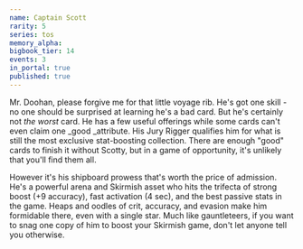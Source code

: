 ```yaml
---
name: Captain Scott
rarity: 5
series: tos
memory_alpha:
bigbook_tier: 14
events: 3
in_portal: true
published: true
---
```


Mr. Doohan, please forgive me for that little voyage rib. He's got one skill - no one should be surprised at learning he's a bad card. But he's certainly not _the worst_ card. He has a few useful offerings while some cards can't even claim one _good _attribute. His Jury Rigger qualifies him for what is still the most exclusive stat-boosting collection. There are enough "good" cards to finish it without Scotty, but in a game of opportunity, it's unlikely that you'll find them all.

However it's his shipboard prowess that's worth the price of admission. He's a powerful arena and Skirmish asset who hits the trifecta of strong boost (+9 accuracy), fast activation (4 sec), and the best passive stats in the game. Heaps and oodles of crit, accuracy, and evasion make him formidable there, even with a single star. Much like gauntleteers, if you want to snag one copy of him to boost your Skirmish game, don't let anyone tell you otherwise. 
